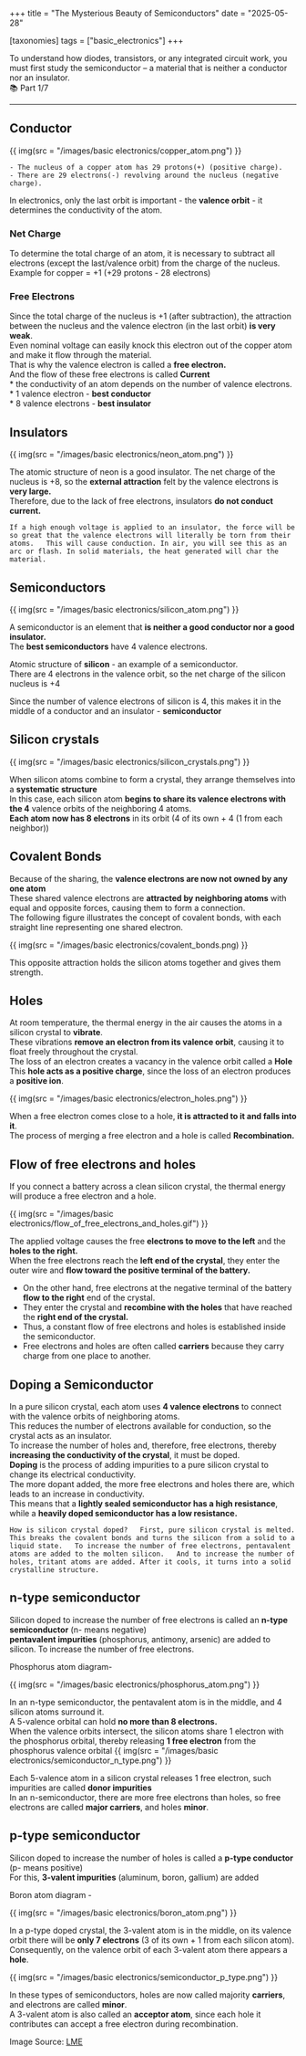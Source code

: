 +++
title = "The Mysterious Beauty of Semiconductors"
date = "2025-05-28"

[taxonomies]
tags = ["basic_electronics"]
+++

To understand how diodes, transistors, or any integrated circuit work, you must first study the semiconductor – a material that is neither a conductor nor an insulator.  
📚 Part 1/7
<!-- more -->
---

## Conductor

{{ img(src = "/images/basic electronics/copper_atom.png") }}

    - The nucleus of a copper atom has 29 protons(+) (positive charge).
    - There are 29 electrons(-) revolving around the nucleus (negative charge).

In electronics, only the last orbit is important - the **valence orbit** - it determines the conductivity of the atom.

### Net Charge
To determine the total charge of an atom, it is necessary to subtract all electrons (except the last/valence orbit) from the charge of the nucleus.  
Example for copper = +1 (+29 protons - 28 electrons)

### Free Electrons
Since the total charge of the nucleus is +1 (after subtraction), the attraction between the nucleus and the valence electron (in the last orbit) **is very weak**.  
Even nominal voltage can easily knock this electron out of the copper atom and make it flow through the material.  
That is why the valence electron is called a **free electron.**  
And the flow of these free electrons is called **Current**  
    * the conductivity of an atom depends on the number of valence electrons.  
    * 1 valence electron - **best conductor**  
    * 8 valence electrons - **best insulator**

## Insulators

{{ img(src = "/images/basic electronics/neon_atom.png") }}

The atomic structure of neon is a good insulator.
The net charge of the nucleus is +8, so the **external attraction** felt by the valence electrons is **very large.**  
Therefore, due to the lack of free electrons, insulators **do not conduct current.**

`
    If a high enough voltage is applied to an insulator, the force will be so great that the valence electrons will literally be torn from their atoms.  
This will cause conduction.
In air, you will see this as an arc or flash.
In solid materials, the heat generated will char the material.
`

## Semiconductors

{{ img(src = "/images/basic electronics/silicon_atom.png") }}

A semiconductor is an element that **is neither a good conductor nor a good insulator.**  
The **best semiconductors** have 4 valence electrons.  

Atomic structure of **silicon** - an example of a semiconductor.  
There are 4 electrons in the valence orbit, so the net charge of the silicon nucleus is +4

Since the number of valence electrons of silicon is 4, this makes it in the middle of a conductor and an insulator - **semiconductor**

## Silicon crystals

{{ img(src = "/images/basic electronics/silicon_crystals.png") }}

When silicon atoms combine to form a crystal, they arrange themselves into a **systematic structure**  
In this case, each silicon atom **begins to share its valence electrons with the 4** valence orbits of the neighboring 4 atoms.  
**Each atom now has 8 electrons** in its orbit (4 of its own + 4 (1 from each neighbor))

## Covalent Bonds

Because of the sharing, the **valence electrons are now not owned by any one atom**  
These shared valence electrons are **attracted by neighboring atoms** with equal and opposite forces, causing them to form a connection.  
The following figure illustrates the concept of covalent bonds, with each straight line representing one shared electron.

{{ img(src = "/images/basic electronics/covalent_bonds.png) }}

This opposite attraction holds the silicon atoms together and gives them strength.

## Holes
At room temperature, the thermal energy in the air causes the atoms in a silicon crystal to **vibrate**.  
These vibrations **remove an electron from its valence orbit**, causing it to float freely throughout the crystal.  
The loss of an electron creates a vacancy in the valence orbit called a **Hole**  
This **hole acts as a positive charge**, since the loss of an electron produces a **positive ion**.

{{ img(src = "/images/basic electronics/electron_holes.png") }}

When a free electron comes close to a hole, **it is attracted to it and falls into it**.  
The process of merging a free electron and a hole is called **Recombination.**


## Flow of free electrons and holes
If you connect a battery across a clean silicon crystal, the thermal energy will produce a free electron and a hole.

{{ img(src = "/images/basic electronics/flow_of_free_electrons_and_holes.gif") }}

The applied voltage causes the free **electrons to move to the left** and the **holes to the right.**  
When the free electrons reach the **left end of the crystal**, they enter the outer wire and **flow toward the positive terminal of the battery.**

* On the other hand, free electrons at the negative terminal of the battery **flow to the right** end of the crystal.  
* They enter the crystal and **recombine with the holes** that have reached the **right end of the crystal.**  
* Thus, a constant flow of free electrons and holes is established inside the semiconductor.  
* Free electrons and holes are often called **carriers** because they carry charge from one place to another.

## Doping a Semiconductor
In a pure silicon crystal, each atom uses **4 valence electrons** to connect with the valence orbits of neighboring atoms.  
This reduces the number of electrons available for conduction, so the crystal acts as an insulator.  
To increase the number of holes and, therefore, free electrons, thereby **increasing the conductivity of the crystal**, it must be doped.  
**Doping** is the process of adding impurities to a pure silicon crystal to change its electrical conductivity.  
The more dopant added, the more free electrons and holes there are, which leads to an increase in conductivity.  
This means that a **lightly sealed semiconductor has a high resistance**, while a **heavily doped semiconductor has a low resistance.**

`
    How ​​is silicon crystal doped?  
First, pure silicon crystal is melted. This breaks the covalent bonds and turns the silicon from a solid to a liquid state.  
To increase the number of free electrons, pentavalent atoms are added to the molten silicon.  
And to increase the number of holes, tritant atoms are added. After it cools, it turns into a solid crystalline structure.
`

## n-type semiconductor
Silicon doped to increase the number of free electrons is called an **n-type semiconductor** (n- means negative)  
**pentavalent impurities** (phosphorus, antimony, arsenic) are added to silicon. To increase the number of free electrons.

Phosphorus atom diagram-

{{ img(src = "/images/basic electronics/phosphorus_atom.png") }}

In an n-type semiconductor, the pentavalent atom is in the middle, and 4 silicon atoms surround it.  
A 5-valence orbital can hold **no more than 8 electrons.**  
When the valence orbits intersect, the silicon atoms share 1 electron with the phosphorus orbital, thereby releasing **1 free electron** from the phosphorus valence orbital
{{ img(src = "/images/basic electronics/semiconductor_n_type.png") }}

Each 5-valence atom in a silicon crystal releases 1 free electron, such impurities are called **donor impurities**  
In an n-semiconductor, there are more free electrons than holes, so free electrons are called **major carriers**, and holes **minor**.


## p-type semiconductor 
Silicon doped to increase the number of holes is called a **p-type conductor** (p- means positive)  
For this, **3-valent impurities** (aluminum, boron, gallium) are added  

Boron atom diagram -

{{ img(src = "/images/basic electronics/boron_atom.png") }}

In a p-type doped crystal, the 3-valent atom is in the middle, on its valence orbit there will be **only 7 electrons** (3 of its own + 1 from each silicon atom).  
Consequently, on the valence orbit of each 3-valent atom there appears a **hole**.

{{ img(src = "/images/basic electronics/semiconductor_p_type.png") }}

In these types of semiconductors, holes are now called majority **carriers**, and electrons are called **minor**.  
A 3-valent atom is also called an **acceptor atom**, since each hole it contributes can accept a free electron during recombination.

Image Source: [LME](https://lastminuteengineers.com/semiconductor-basics/)